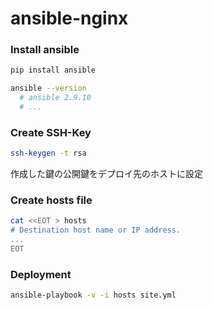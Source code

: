 # ansible-nginx

### Install ansible

```sh
pip install ansible

ansible --version
  # ansible 2.9.10
  # ...
```

### Create SSH-Key

```sh
ssh-keygen -t rsa
```

作成した鍵の公開鍵をデプロイ先のホストに設定


### Create hosts file

```sh
cat <<EOT > hosts
# Destination host name or IP address.
...
EOT
```

### Deployment

```sh
ansible-playbook -v -i hosts site.yml
```
